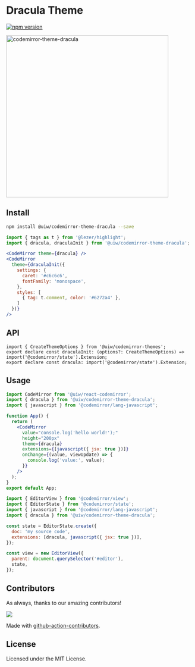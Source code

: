 <!--rehype:ignore:start-->

# Dracula Theme

<!--rehype:ignore:end-->

[![npm version](https://img.shields.io/npm/v/@uiw/codemirror-theme-dracula.svg)](https://www.npmjs.com/package/@uiw/codemirror-theme-dracula)

<a href="https://uiwjs.github.io/react-codemirror/#/theme/data/dracula">
  <img width="436" alt="codemirror-theme-dracula" src="https://user-images.githubusercontent.com/1680273/176573236-43928ba2-0eb1-4b59-9495-d39b6e3df81c.png">
</a>

## Install

```bash
npm install @uiw/codemirror-theme-dracula --save
```

```jsx
import { tags as t } from '@lezer/highlight';
import { dracula, draculaInit } from '@uiw/codemirror-theme-dracula';

<CodeMirror theme={dracula} />
<CodeMirror
  theme={draculaInit({
    settings: {
      caret: '#c6c6c6',
      fontFamily: 'monospace',
    },
    styles: [
      { tag: t.comment, color: '#6272a4' },
    ]
  })}
/>
```

## API

```tsx
import { CreateThemeOptions } from '@uiw/codemirror-themes';
export declare const draculaInit: (options?: CreateThemeOptions) => import('@codemirror/state').Extension;
export declare const dracula: import('@codemirror/state').Extension;
```

## Usage

```jsx
import CodeMirror from '@uiw/react-codemirror';
import { dracula } from '@uiw/codemirror-theme-dracula';
import { javascript } from '@codemirror/lang-javascript';

function App() {
  return (
    <CodeMirror
      value="console.log('hello world!');"
      height="200px"
      theme={dracula}
      extensions={[javascript({ jsx: true })]}
      onChange={(value, viewUpdate) => {
        console.log('value:', value);
      }}
    />
  );
}
export default App;
```

```js
import { EditorView } from '@codemirror/view';
import { EditorState } from '@codemirror/state';
import { javascript } from '@codemirror/lang-javascript';
import { dracula } from '@uiw/codemirror-theme-dracula';

const state = EditorState.create({
  doc: 'my source code',
  extensions: [dracula, javascript({ jsx: true })],
});

const view = new EditorView({
  parent: document.querySelector('#editor'),
  state,
});
```

## Contributors

As always, thanks to our amazing contributors!

<a href="https://github.com/uiwjs/react-codemirror/graphs/contributors">
  <img src="https://uiwjs.github.io/react-codemirror/CONTRIBUTORS.svg" />
</a>

Made with [github-action-contributors](https://github.com/jaywcjlove/github-action-contributors).

## License

Licensed under the MIT License.
